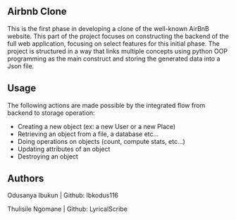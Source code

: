 ## Airbnb Clone 

This is the first phase in developing a clone of the well-known AirBnB website. This part of the project focuses on constructing the backend of the full web application, focusing on select features for this initial phase. The project is structured in a way that links multiple concepts using python OOP programming as the main construct and storing the generated data into a Json file.


## Usage

The following actions are made possible by the integrated flow from backend to storage operation:
- Creating a new object (ex: a new User or a new Place)
- Retrieving an object from a file, a database etc…
- Doing operations on objects (count, compute stats, etc…)
- Updating attributes of an object
- Destroying an object

## Authors

Odusanya Ibukun | Github: Ibkodus116

Thulisile Ngomane | Github: LyricalScribe
